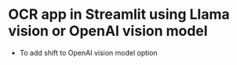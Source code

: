 # OCR app in Streamlit using Llama vision or OpenAI vision model
- To add shift to OpenAI vision model option